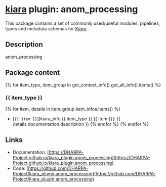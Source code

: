 # [**kiara**](https://dharpa.org/kiara.documentation) plugin: anom_processing

This package contains a set of commonly used/useful modules, pipelines, types and metadata schemas for [*Kiara*](https://github.com/DHARPA-project/kiara).

## Description

anom_processing

## Package content

{% for item_type, item_group in get_context_info().get_all_info().items() %}

### {{ item_type }}
{% for item, details in item_group.item_infos.items() %}
- [`{{ item }}`][kiara_info.{{ item_type }}.{{ item }}]: {{ details.documentation.description }}
{% endfor %}
{% endfor %}

## Links

 - Documentation: [https://DHARPA-Project.github.io/kiara_plugin.anom_processing](https://DHARPA-Project.github.io/kiara_plugin.anom_processing)
 - Code: [https://github.com/DHARPA-Project/kiara_plugin.anom_processing](https://github.com/DHARPA-Project/kiara_plugin.anom_processing)
